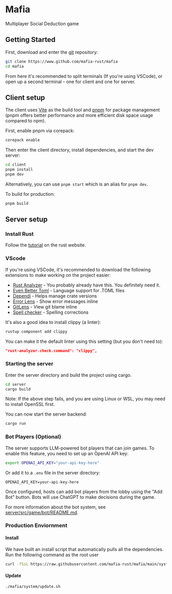 # Mafia
Multiplayer Social Deduction game

## Getting Started
First, download and enter the [git](https://git-scm.com/) repository:
```bash
git clone https://www.github.com/mafia-rust/mafia
cd mafia
```
From here it's recommended to split terminals (If you're using VSCode), or open up a second terminal - one for client and one for server.
## Client setup
The client uses [Vite](https://vite.dev/) as the build tool and [pnpm](https://pnpm.io/) for package management (pnpm offers better performance and more efficient disk space usage compared to npm).

First, enable pnpm via corepack:
```bash
corepack enable
```

Then enter the client directory, install dependencies, and start the dev server:
```bash
cd client
pnpm install
pnpm dev
```

Alternatively, you can use `pnpm start` which is an alias for `pnpm dev`.

To build for production:
```bash
pnpm build
```
## Server setup
### Install Rust
Follow the [tutorial](https://www.rust-lang.org/learn/get-started) on the rust website.
### VScode
If you're using VSCode, it's recommended to download the following extensions to make working on the project easier:
 - [Rust Analyzer](https://marketplace.visualstudio.com/items?itemName=rust-lang.rust-analyzer) - You probably already have this. You definitely need it.
 - [Even Better Toml](https://marketplace.visualstudio.com/items?itemName=tamasfe.even-better-toml) - Language support for .TOML files
 - [Dependi](https://marketplace.visualstudio.com/items?itemName=fill-labs.dependi) - Helps manage crate versions
 - [Error Lens](https://marketplace.visualstudio.com/items?itemName=usernamehw.errorlens) - Show error messages inline
 - [GitLens](https://marketplace.visualstudio.com/items?itemName=eamodio.gitlens) - View git blame inline
 - [Spell checker](https://marketplace.visualstudio.com/items?itemName=streetsidesoftware.code-spell-checker) - Spelling corrections

It's also a good idea to install clippy (a linter):
```bash
rustup component add clippy
```
You can make it the default linter using this setting (but you don't need to):
```json
"rust-analyzer.check.command": "clippy",
```

### Starting the server
Enter the server directory and build the project using cargo.
```bash
cd server
cargo build
```
Note: If the above step fails, and you are using Linux or WSL, you may need to install OpenSSL first.

You can now start the server backend:
```bash
cargo run
```

### Bot Players (Optional)
The server supports LLM-powered bot players that can join games. To enable this feature, you need to set up an OpenAI API key:

```bash
export OPENAI_API_KEY="your-api-key-here"
```

Or add it to a `.env` file in the server directory:
```
OPENAI_API_KEY=your-api-key-here
```

Once configured, hosts can add bot players from the lobby using the "Add Bot" button. Bots will use ChatGPT to make decisions during the game.

For more information about the bot system, see [server/src/game/bot/README.md](server/src/game/bot/README.md).

### Production Enviornment
#### Install
We have built an install script that automatically pulls all the dependencies.
Run the following command as the root user
```bash
curl -fSsL https://raw.githubusercontent.com/mafia-rust/mafia/main/system/install.sh | sh
```

#### Update
```bash
./mafia/system/update.sh
```
